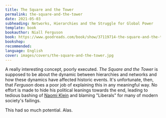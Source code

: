 ```yaml
---
title: The Square and the Tower
permalink: the-square-and-the-tower
date: 2021-05-03
subheading: Networks, Hierarchies and the Struggle for Global Power
template: book
bookauthor: Niall Ferguson
book: https://www.goodreads.com/book/show/37119714-the-square-and-the-tower
bookshop: 
recommended: 
language: English
cover: images/covers/the-square-and-the-tower.jpg
---
```


A really interesting concept, poorly executed. *The Square and the Tower* is supposed to be about the dynamic between hierarchies and networks and how these dynamics have affected historic events. It's unfortunate, then, that *Ferguson* does a poor job of explaining this in any meaningful way. No effort is made to hide his political leanings towards the end, leading to tedious bashing of [Naomi Klein](https://www.jacquescorbytuech.com/reading/no-logo) and blaming "Liberals" for many of modern society's failings.

This had so much potential. Alas.